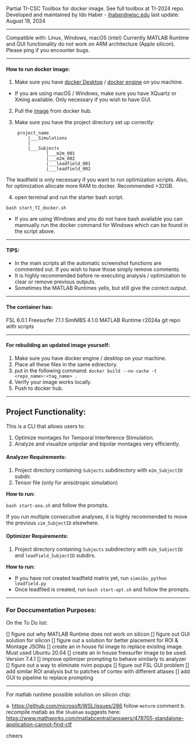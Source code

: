 Partial TI-CSC Toolbox for docker image. See full toolbox at TI-2024 repo.
Developed and maintained by Ido Haber - ihaber@wisc.edu
last update: August 19, 2024

---

Compatible with: Linux, Windows, macOS (intel)
Currently MATLAB Runtime and GUI functionality do not work on ARM architecture (Apple silicon). 
Please ping if you encounter bugs.

---

#### How to run docker image:

1. Make sure you have [docker Desktop](https://www.docker.com/products/docker-desktop/) / [docker engine](https://docs.docker.com/engine/install/) on you machine.
* If you are using macOS / Windows, make sure you have XQuartz or Xming available. Only necessary if you wish to have GUI. 
2. Pull the [image](https://hub.docker.com/r/idossha/ti-package) from docker hub. 
3. Make sure you have the project directory set up correctly:

        project_name 
            |___Simulations
            |
            |___Subjects
                   |___m2m_001
                   |___m2m_002
                   |___leadfield_001
                   |___leadfield_002


The leadfield is only necessary if you want to run optimization scripts.
Also, for optimization allocate more RAM to docker. Recommended >32GB.


4. open terminal and run the starter bash script.

`bash start_TI_docker.sh`

* If you are using Windows and you do not have bash available you can mannually run the docker command for Windows which can be found in the script above.

---

#### TIPS:

* In the main scripts all the automatic screenshot functions are commented out. If you wish to have those simply remove comments.
* It is highly recommended before re-executing analysis / optimization to clear or remove previous outputs. 
* Sometimes the MATLAB Runtimes yells, but still give the correct output.

---

#### The container has:
FSL 6.0.1 
Freesurfer 7.1.1 
SimNIBS 4.1.0 
MATLAB Runtime r2024a 
git repo with scripts 

---

#### For rebuilding an updated image yourself:

1. Make sure you have docker engine / desktop on your machine.
2. Place all these files in the same edirectory.
3. put in the following command: `docker build --no-cache -t <repo_name>:<tag_name> .` 
4. Verify your image works locally.
5. Push to docker hub.

---

## Project Functionality:

This is a CLI that allows users to:
1. Optimize montages for Temporal Interference Stimulation.
2. Analyze and visualize unipolar and bipolar montages very efficiently. 

#### Analyzer Requirements:

1. Project directory containing `Subjects` subdirectory with `m2m_SubjectID` subdir.
3. Tensor file (only for anisotropic simulation)

**How to run:**

`bash start-ana.sh` and follow the prompts. 

If you run multiple consecutive analyses, it is highly recommended to move the previous `sim_SubjectID` elsewhere.

#### Optimizer Requirements:

1. Project directory containing `Subjects` subdirectory with `m2m_SubjectID` and `leadfield_SubjectID` subdirs.

**How to run:** 

* If you have not created leadfield matrix yet, run `simnibs_python leadfield.py` 
* Once leadfiled is created, run `bash start-opt.sh` and follow the prompts.

---


### For Doccumentation Purposes:


On the To Do list:

[] figure out why MATLAB Runtime does not work on silicon
[] figure out GUI solution for silicon
[] figure out a solution for better placement for ROI & Montage JSONs
[] create an in house fsl image to replace exisitng image. Must used Ubuntu 20.04
[] create an in house freesurfer image to be used. Version 7.4.1
[] improve optimizer prompting to behave similarly to analyzer
[] figure out a way to eliminate nvim popups
[] figure out FSL GUI problem
[] add similar ROI analysis but to patches of cortex with different atlases
[] add GUI to pipeline to replace prompting

---


For matlab runtime possible solution on silicon chip:

a. https://github.com/microsoft/WSL/issues/286 follow `metorm` comment
b. recompile matlab as the `Shubham` suggests here: https://www.mathworks.com/matlabcentral/answers/478705-standalone-application-cannot-find-ctf


cheers







